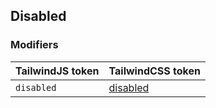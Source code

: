 ## Disabled


### Modifiers

| TailwindJS token | TailwindCSS token |
| ----- | ----- |
| `disabled` | [disabled](https://tailwindcss.com/docs/hover-focus-and-other-states#disabled) |